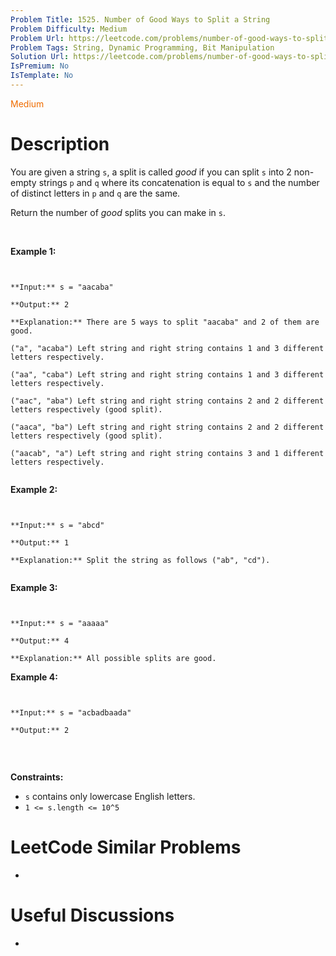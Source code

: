 ```yaml
---
Problem Title: 1525. Number of Good Ways to Split a String
Problem Difficulty: Medium
Problem Url: https://leetcode.com/problems/number-of-good-ways-to-split-a-string/
Problem Tags: String, Dynamic Programming, Bit Manipulation
Solution Url: https://leetcode.com/problems/number-of-good-ways-to-split-a-string/solution/
IsPremium: No
IsTemplate: No
---
```


<span style="color: rgb(239, 108, 0);">Medium</span>

# Description

You are given a string `s`, a split is called *good* if you can split `s` into 2 non-empty strings `p` and `q` where its concatenation is equal to `s` and the number of distinct letters in `p` and `q` are the same.


Return the number of *good* splits you can make in `s`.


 


**Example 1:**



```

**Input:** s = "aacaba"
**Output:** 2
**Explanation:** There are 5 ways to split "aacaba" and 2 of them are good. 
("a", "acaba") Left string and right string contains 1 and 3 different letters respectively.
("aa", "caba") Left string and right string contains 1 and 3 different letters respectively.
("aac", "aba") Left string and right string contains 2 and 2 different letters respectively (good split).
("aaca", "ba") Left string and right string contains 2 and 2 different letters respectively (good split).
("aacab", "a") Left string and right string contains 3 and 1 different letters respectively.

```

**Example 2:**



```

**Input:** s = "abcd"
**Output:** 1
**Explanation:** Split the string as follows ("ab", "cd").

```

**Example 3:**



```

**Input:** s = "aaaaa"
**Output:** 4
**Explanation:** All possible splits are good.
```

**Example 4:**



```

**Input:** s = "acbadbaada"
**Output:** 2

```

 


**Constraints:**


* `s` contains only lowercase English letters.
* `1 <= s.length <= 10^5`


# LeetCode Similar Problems

- []()

# Useful Discussions

- []()
